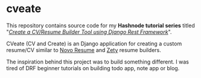 # cveate

This repository contains source code for my **Hashnode tutorial series** titled "_[Create a CV/Resume Builder Tool using Django Rest Framework](https://ifenna.hashnode.dev/create-a-cvresume-builder-using-the-django-rest-framework-part-1)_".

CVeate (CV and Create) is an Django application for creating a custom resume/CV similar to [Novo Resume](https://novoresume.com) and [Zety](https://zety.com) resume builders.

The inspiration behind this project was to build something different. I was tired of DRF beginner tutorials on building todo app, note app or blog.
